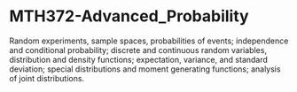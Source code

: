 # MTH372-Advanced_Probability

Random experiments, sample spaces, probabilities of events; independence and conditional probability; discrete and continuous random variables, distribution and density functions;
expectation, variance, and standard deviation; special distributions and moment generating functions; analysis of joint distributions.
